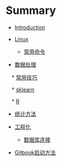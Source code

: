 # Summary

* [Introduction](README.md)

* [Linux](./linux/index.md)
    * [常用命令](./linux/command.md)

* [数据处理](./data_process/index.md)

    * [常用技巧](data_process/skills/tips.md)

    * [sklearn](./data_process/skearn.md)

    * [R](./data_process/R.md)

* [统计方法](./stat/index.md)

* [工程化](./stat/index.md)

    * [数据库连接](./project/database.md)
    

* [Gitbook启动方法](./gitbook_server/index.md)
